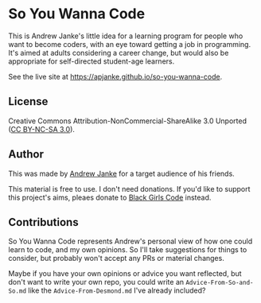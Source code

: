 # So You Wanna Code

This is Andrew Janke's little idea for a learning program for people who want to become coders, with an eye toward getting a job in programming.
It's aimed at adults considering a career change, but would also be appropriate for self-directed student-age learners.

See the live site at <https://apjanke.github.io/so-you-wanna-code>.

## License

Creative Commons Attribution-NonCommercial-ShareAlike 3.0 Unported ([CC BY-NC-SA 3.0](https://creativecommons.org/licenses/by-nc-sa/3.0/)).

## Author

This was made by [Andrew Janke](https://apjanke.net) for a target audience of his friends.

This material is free to use.
I don't need donations.
If you'd like to support this project's aims, pleaes donate to [Black Girls Code](https://www.blackgirlscode.com/) instead.

## Contributions

So You Wanna Code represents Andrew's personal view of how one could learn to code, and my own opinions. So I'll take suggestions for things to consider, but probably won't accept any PRs or material changes.

Maybe if you have your own opinions or advice you want reflected, but don't want to write your own repo, you could write an `Advice-From-So-and-So.md` like the `Advice-From-Desmond.md` I've already included?
